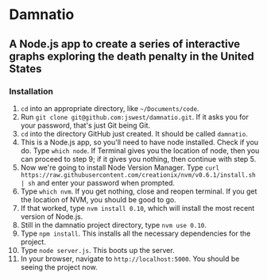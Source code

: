 # Damnatio
## A Node.js app to create a series of interactive graphs exploring the death penalty in the United States

### Installation

1. `cd` into an appropriate directory, like `~/Documents/code`.
2. Run `git clone git@github.com:jswest/damnatio.git`. If it asks you for your password, that's just Git being Git.
3. `cd` into the directory GitHub just created. It should be called `damnatio`.
4. This is a Node.js app, so you'll need to have node installed. Check if you do. Type `which node`. If Terminal gives you the location of node, then you can proceed to step 9; if it gives you nothing, then continue with step 5.
5. Now we're going to install Node Version Manager. Type `curl https://raw.githubusercontent.com/creationix/nvm/v0.6.1/install.sh | sh` and enter your password when prompted.
6. Type `which nvm`. If you get nothing, close and reopen terminal. If you get the location of NVM, you should be good to go.
7. If that worked, type `nvm install 0.10`, which will install the most recent version of Node.js.
8. Still in the damnatio project directory, type `nvm use 0.10`.
9. Type `npm install`. This installs all the necessary dependencies for the project.
10. Type `node server.js`. This boots up the server.
11. In your browser, navigate to `http://localhost:5000`. You should be seeing the project now.
